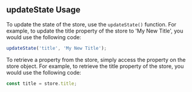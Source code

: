 ## updateState Usage

To update the state of the store, use the `updateState()` function. For example, to update the title property of the store to 'My New Title', you would use the following code:

```javascript
updateState('title', 'My New Title');
```

To retrieve a property from the store, simply access the property on the store object. For example, to retrieve the title property of the store, you would use the following code:

```javascript
const title = store.title;
```
